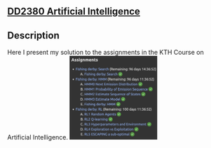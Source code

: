 ## [DD2380 Artificial Intelligence](https://www.kth.se/student/kurser/kurs/DD2380?l=en)
## Description
Here I present my solution to the assignments in the KTH Course on Artificial Intelligence.
<img src="./rsc/Assignments.png" alt="assignments" width="200"/>

